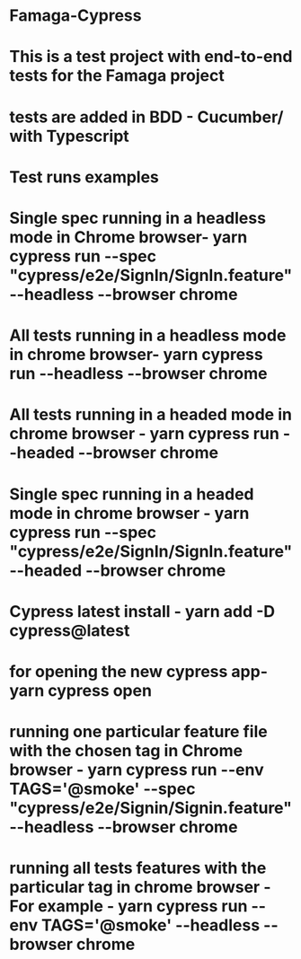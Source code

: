 # Famaga-Cypress

# This is a test project with end-to-end tests for the Famaga project

# tests are added in BDD - Cucumber/ with Typescript

# Test runs examples

# Single spec running in a headless mode in Chrome browser- yarn cypress run --spec "cypress/e2e/SignIn/SignIn.feature" --headless --browser chrome

# All tests running in a headless mode in chrome browser- yarn cypress run --headless --browser chrome

# All tests running in a headed mode in chrome browser - yarn cypress run --headed --browser chrome

# Single spec running in a headed mode in chrome browser - yarn cypress run --spec "cypress/e2e/SignIn/SignIn.feature" --headed --browser chrome

# Cypress latest install - yarn add -D cypress@latest

# for opening the new cypress app- yarn cypress open

# running one particular feature file with the chosen tag in Chrome browser - yarn cypress run --env TAGS='@smoke' --spec "cypress/e2e/Signin/Signin.feature" --headless --browser chrome

# running all tests features with the particular tag in chrome browser - For example - yarn cypress run --env TAGS='@smoke' --headless --browser chrome
